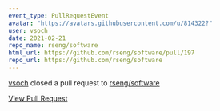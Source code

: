 ```yaml
---
event_type: PullRequestEvent
avatar: "https://avatars.githubusercontent.com/u/814322?"
user: vsoch
date: 2021-02-21
repo_name: rseng/software
html_url: https://github.com/rseng/software/pull/197
repo_url: https://github.com/rseng/software
---
```


<a href='https://github.com/vsoch' target='_blank'>vsoch</a> closed a pull request to <a href='https://github.com/rseng/software' target='_blank'>rseng/software</a>

<a href='https://github.com/rseng/software/pull/197' target='_blank'>View Pull Request</a>